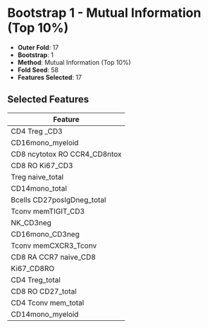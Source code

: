 # Bootstrap 1 - Mutual Information (Top 10%)

- **Outer Fold**: 17
- **Bootstrap**: 1
- **Method**: Mutual Information (Top 10%)
- **Fold Seed**: 58
- **Features Selected**: 17

## Selected Features

| Feature |
|---------|
| CD4 Treg _CD3 |
| CD16mono_myeloid |
| CD8 ncytotox RO CCR4_CD8ntox |
| CD8  RO Ki67_CD3 |
| Treg naive_total |
| CD14mono_total |
| Bcells CD27posIgDneg_total |
| Tconv memTIGIT_CD3 |
| NK_CD3neg |
| CD16mono_CD3neg |
| Tconv memCXCR3_Tconv |
| CD8 RA CCR7 naive_CD8 |
| Ki67_CD8RO |
| CD4 Treg_total |
| CD8 RO CD27_total |
| CD4 Tconv mem_total |
| CD14mono_myeloid |
